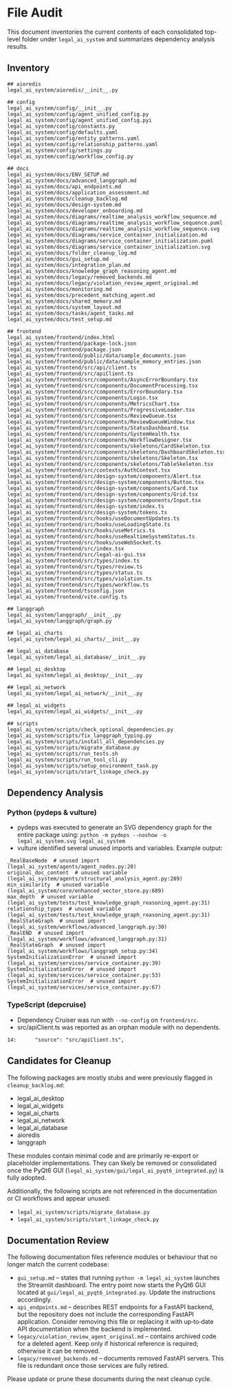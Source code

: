 # File Audit

This document inventories the current contents of each consolidated top-level folder under `legal_ai_system` and summarizes dependency analysis results.

## Inventory
```
## aioredis
legal_ai_system/aioredis/__init__.py

## config
legal_ai_system/config/__init__.py
legal_ai_system/config/agent_unified_config.py
legal_ai_system/config/agent_unified_config.pyi
legal_ai_system/config/constants.py
legal_ai_system/config/defaults.yaml
legal_ai_system/config/entity_patterns.yaml
legal_ai_system/config/relationship_patterns.yaml
legal_ai_system/config/settings.py
legal_ai_system/config/workflow_config.py

## docs
legal_ai_system/docs/ENV_SETUP.md
legal_ai_system/docs/advanced_langgraph.md
legal_ai_system/docs/api_endpoints.md
legal_ai_system/docs/application_assessment.md
legal_ai_system/docs/cleanup_backlog.md
legal_ai_system/docs/design-system.md
legal_ai_system/docs/developer_onboarding.md
legal_ai_system/docs/diagrams/realtime_analysis_workflow_sequence.md
legal_ai_system/docs/diagrams/realtime_analysis_workflow_sequence.puml
legal_ai_system/docs/diagrams/realtime_analysis_workflow_sequence.svg
legal_ai_system/docs/diagrams/service_container_initialization.md
legal_ai_system/docs/diagrams/service_container_initialization.puml
legal_ai_system/docs/diagrams/service_container_initialization.svg
legal_ai_system/docs/folder_cleanup_log.md
legal_ai_system/docs/gui_setup.md
legal_ai_system/docs/integration_plan.md
legal_ai_system/docs/knowledge_graph_reasoning_agent.md
legal_ai_system/docs/legacy/removed_backends.md
legal_ai_system/docs/legacy/violation_review_agent_original.md
legal_ai_system/docs/monitoring.md
legal_ai_system/docs/precedent_matching_agent.md
legal_ai_system/docs/shared_memory.md
legal_ai_system/docs/system_layout.md
legal_ai_system/docs/tasks/agent_tasks.md
legal_ai_system/docs/test_setup.md

## frontend
legal_ai_system/frontend/index.html
legal_ai_system/frontend/package-lock.json
legal_ai_system/frontend/package.json
legal_ai_system/frontend/public/data/sample_documents.json
legal_ai_system/frontend/public/data/sample_memory_entries.json
legal_ai_system/frontend/src/api/client.ts
legal_ai_system/frontend/src/apiClient.ts
legal_ai_system/frontend/src/components/AsyncErrorBoundary.tsx
legal_ai_system/frontend/src/components/DocumentProcessing.tsx
legal_ai_system/frontend/src/components/ErrorBoundary.tsx
legal_ai_system/frontend/src/components/Login.tsx
legal_ai_system/frontend/src/components/MetricsChart.tsx
legal_ai_system/frontend/src/components/ProgressiveLoader.tsx
legal_ai_system/frontend/src/components/ReviewQueue.tsx
legal_ai_system/frontend/src/components/ReviewQueueWindow.tsx
legal_ai_system/frontend/src/components/StatusDashboard.tsx
legal_ai_system/frontend/src/components/SystemHealth.tsx
legal_ai_system/frontend/src/components/WorkflowDesigner.tsx
legal_ai_system/frontend/src/components/skeletons/CardSkeleton.tsx
legal_ai_system/frontend/src/components/skeletons/DashboardSkeleton.tsx
legal_ai_system/frontend/src/components/skeletons/Skeleton.tsx
legal_ai_system/frontend/src/components/skeletons/TableSkeleton.tsx
legal_ai_system/frontend/src/contexts/AuthContext.tsx
legal_ai_system/frontend/src/design-system/components/Alert.tsx
legal_ai_system/frontend/src/design-system/components/Button.tsx
legal_ai_system/frontend/src/design-system/components/Card.tsx
legal_ai_system/frontend/src/design-system/components/Grid.tsx
legal_ai_system/frontend/src/design-system/components/Input.tsx
legal_ai_system/frontend/src/design-system/index.ts
legal_ai_system/frontend/src/design-system/tokens.ts
legal_ai_system/frontend/src/hooks/useDocumentUpdates.ts
legal_ai_system/frontend/src/hooks/useLoadingState.ts
legal_ai_system/frontend/src/hooks/useMetrics.ts
legal_ai_system/frontend/src/hooks/useRealtimeSystemStatus.ts
legal_ai_system/frontend/src/hooks/useWebSocket.ts
legal_ai_system/frontend/src/index.tsx
legal_ai_system/frontend/src/legal-ai-gui.tsx
legal_ai_system/frontend/src/types/index.ts
legal_ai_system/frontend/src/types/review.ts
legal_ai_system/frontend/src/types/status.ts
legal_ai_system/frontend/src/types/violation.ts
legal_ai_system/frontend/src/types/workflow.ts
legal_ai_system/frontend/tsconfig.json
legal_ai_system/frontend/vite.config.ts

## langgraph
legal_ai_system/langgraph/__init__.py
legal_ai_system/langgraph/graph.py

## legal_ai_charts
legal_ai_system/legal_ai_charts/__init__.py

## legal_ai_database
legal_ai_system/legal_ai_database/__init__.py

## legal_ai_desktop
legal_ai_system/legal_ai_desktop/__init__.py

## legal_ai_network
legal_ai_system/legal_ai_network/__init__.py

## legal_ai_widgets
legal_ai_system/legal_ai_widgets/__init__.py

## scripts
legal_ai_system/scripts/check_optional_dependencies.py
legal_ai_system/scripts/fix_langgraph_typing.py
legal_ai_system/scripts/install_all_dependencies.py
legal_ai_system/scripts/migrate_database.py
legal_ai_system/scripts/run_tests.sh
legal_ai_system/scripts/run_tool_cli.py
legal_ai_system/scripts/setup_environment_task.py
legal_ai_system/scripts/start_linkage_check.py

```

## Dependency Analysis

### Python (pydeps & vulture)

- pydeps was executed to generate an SVG dependency graph for the entire package using:
  `python -m pydeps --noshow -o legal_ai_system.svg legal_ai_system`
- vulture identified several unused imports and variables. Example output:
```
_RealBaseNode  # unused import (legal_ai_system/agents/agent_nodes.py:20)
original_doc_content  # unused variable (legal_ai_system/agents/structural_analysis_agent.py:289)
min_similarity  # unused variable (legal_ai_system/core/enhanced_vector_store.py:689)
max_depth  # unused variable (legal_ai_system/tests/test_knowledge_graph_reasoning_agent.py:31)
relationship_types  # unused variable (legal_ai_system/tests/test_knowledge_graph_reasoning_agent.py:31)
_RealStateGraph  # unused import (legal_ai_system/workflows/advanced_langgraph.py:30)
_RealEND  # unused import (legal_ai_system/workflows/advanced_langgraph.py:31)
_RealStateGraph  # unused import (legal_ai_system/workflows/langgraph_setup.py:34)
SystemInitializationError  # unused import (legal_ai_system/services/service_container.py:39)
SystemInitializationError  # unused import (legal_ai_system/services/service_container.py:53)
SystemInitializationError  # unused import (legal_ai_system/services/service_container.py:67)
```

### TypeScript (depcruise)

- Dependency Cruiser was run with `--no-config` on `frontend/src`.
- src/apiClient.ts was reported as an orphan module with no dependents.
```
14:      "source": "src/apiClient.ts",
```

## Candidates for Cleanup

The following packages are mostly stubs and were previously flagged in `cleanup_backlog.md`:

- legal_ai_desktop
- legal_ai_widgets
- legal_ai_charts
- legal_ai_network
- legal_ai_database
- aioredis
- langgraph

These modules contain minimal code and are primarily re-export or placeholder implementations. They can likely be removed or consolidated once the PyQt6 GUI (`legal_ai_system/gui/legal_ai_pyqt6_integrated.py`) is fully adopted.

Additionally, the following scripts are not referenced in the documentation or CI workflows and appear unused:

- `legal_ai_system/scripts/migrate_database.py`
- `legal_ai_system/scripts/start_linkage_check.py`

## Documentation Review

The following documentation files reference modules or behaviour that no longer
match the current codebase:

- `gui_setup.md` – states that running `python -m legal_ai_system` launches the
  Streamlit dashboard. The entry point now starts the PyQt6 GUI located at
  `gui/legal_ai_pyqt6_integrated.py`. Update the instructions accordingly.
- `api_endpoints.md` – describes REST endpoints for a FastAPI backend, but the
  repository does not include the corresponding FastAPI application. Consider
  removing this file or replacing it with up‑to‑date API documentation when the
  backend is implemented.
- `legacy/violation_review_agent_original.md` – contains archived code for a
  deleted agent. Keep only if historical reference is required; otherwise it can
  be removed.
- `legacy/removed_backends.md` – documents removed FastAPI servers. This file is
  redundant once those services are fully retired.

Please update or prune these documents during the next cleanup cycle.
